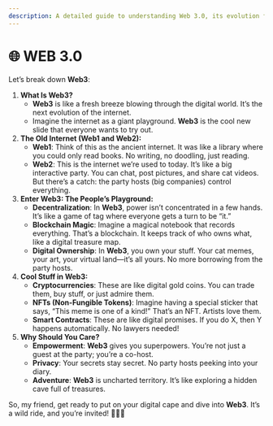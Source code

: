 ```yaml
---
description: A detailed guide to understanding Web 3.0, its evolution from Web 1.0 and 2.0, key features like decentralization and blockchain, and its impact on digital ownership and privacy.
---
```


# 🌐 WEB 3.0

Let’s break down **Web3**:

1. **What Is Web3?**
   - **Web3** is like a fresh breeze blowing through the digital world. It’s the next evolution of the internet.
   - Imagine the internet as a giant playground. **Web3** is the cool new slide that everyone wants to try out.
2. **The Old Internet (Web1 and Web2):**
   - **Web1**: Think of this as the ancient internet. It was like a library where you could only read books. No writing, no doodling, just reading.
   - **Web2**: This is the internet we’re used to today. It’s like a big interactive party. You can chat, post pictures, and share cat videos. But there’s a catch: the party hosts (big companies) control everything.
3. **Enter Web3: The People’s Playground:**
   - **Decentralization**: In **Web3**, power isn’t concentrated in a few hands. It’s like a game of tag where everyone gets a turn to be “it.”
   - **Blockchain Magic**: Imagine a magical notebook that records everything. That’s a blockchain. It keeps track of who owns what, like a digital treasure map.
   - **Digital Ownership**: In **Web3**, you own your stuff. Your cat memes, your art, your virtual land—it’s all yours. No more borrowing from the party hosts.
4. **Cool Stuff in Web3:**
   - **Cryptocurrencies**: These are like digital gold coins. You can trade them, buy stuff, or just admire them.
   - **NFTs (Non-Fungible Tokens)**: Imagine having a special sticker that says, “This meme is one of a kind!” That’s an NFT. Artists love them.
   - **Smart Contracts**: These are like digital promises. If you do X, then Y happens automatically. No lawyers needed!
5. **Why Should You Care?**
   - **Empowerment**: **Web3** gives you superpowers. You’re not just a guest at the party; you’re a co-host.
   - **Privacy**: Your secrets stay secret. No party hosts peeking into your diary.
   - **Adventure**: **Web3** is uncharted territory. It’s like exploring a hidden cave full of treasures.

So, my friend, get ready to put on your digital cape and dive into **Web3**. It’s a wild ride, and you’re invited! 🚀🌐🔥
